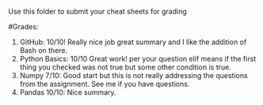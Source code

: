 Use this folder to submit your cheat sheets for grading


#Grades:
1. GitHub: 10/10!  Really nice job great summary and I like the addition of Bash on there.
2. Python Basics: 10/10 Great work!  per your question elif means if the first thing you checked was not true but some other condition is true.
3. Numpy 7/10: Good start but this is not really addressing the questions from the assignment. See me if you have questions. 
4. Pandas 10/10: Nice summary. 
